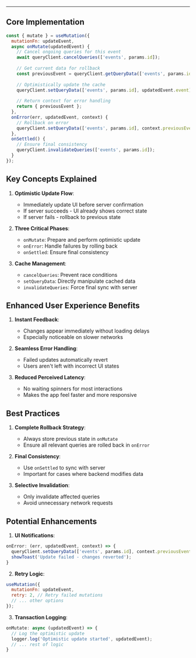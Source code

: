 --- 

## Core Implementation

```javascript
const { mutate } = useMutation({
  mutationFn: updateEvent,
  async onMutate(updatedEvent) {
    // Cancel ongoing queries for this event
    await queryClient.cancelQueries(['events', params.id]);
    
    // Get current data for rollback
    const previousEvent = queryClient.getQueryData(['events', params.id]);
    
    // Optimistically update the cache
    queryClient.setQueryData(['events', params.id], updatedEvent.event);
    
    // Return context for error handling
    return { previousEvent };
  },
  onError(err, updatedEvent, context) {
    // Rollback on error
    queryClient.setQueryData(['events', params.id], context.previousEvent);
  },
  onSettled() {
    // Ensure final consistency
    queryClient.invalidateQueries(['events', params.id]);
  }
});
```

## Key Concepts Explained

1. **Optimistic Update Flow**:
   - Immediately update UI before server confirmation
   - If server succeeds - UI already shows correct state
   - If server fails - rollback to previous state

2. **Three Critical Phases**:
   - `onMutate`: Prepare and perform optimistic update
   - `onError`: Handle failures by rolling back
   - `onSettled`: Ensure final consistency

3. **Cache Management**:
   - `cancelQueries`: Prevent race conditions
   - `setQueryData`: Directly manipulate cached data
   - `invalidateQueries`: Force final sync with server

## Enhanced User Experience Benefits

1. **Instant Feedback**:
   - Changes appear immediately without loading delays
   - Especially noticeable on slower networks

2. **Seamless Error Handling**:
   - Failed updates automatically revert
   - Users aren't left with incorrect UI states

3. **Reduced Perceived Latency**:
   - No waiting spinners for most interactions
   - Makes the app feel faster and more responsive

## Best Practices

1. **Complete Rollback Strategy**:
   - Always store previous state in `onMutate`
   - Ensure all relevant queries are rolled back in `onError`

2. **Final Consistency**:
   - Use `onSettled` to sync with server
   - Important for cases where backend modifies data

3. **Selective Invalidation**:
   - Only invalidate affected queries
   - Avoid unnecessary network requests

## Potential Enhancements

1. **UI Notifications**:
```javascript
onError: (err, updatedEvent, context) => {
  queryClient.setQueryData(['events', params.id], context.previousEvent);
  showToast('Update failed - changes reverted');
}
```

2. **Retry Logic**:
```javascript
useMutation({
  mutationFn: updateEvent,
  retry: 2, // Retry failed mutations
  // ... other options
});
```

3. **Transaction Logging**:
```javascript
onMutate: async (updatedEvent) => {
  // Log the optimistic update
  logger.log('Optimistic update started', updatedEvent);
  // ... rest of logic
}
```

